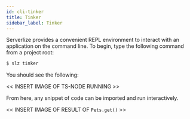```yaml
---
id: cli-tinker
title: Tinker
sidebar_label: Tinker
---
```


Serverlize provides a convenient REPL environment to interact with an application on the command line. To begin, type the following command from a project root:

```bash
$ slz tinker
```

You should see the following:

<< INSERT IMAGE OF TS-NODE RUNNING >>

From here, any snippet of code can be imported and run interactively.

<< INSERT IMAGE OF RESULT OF `Pets.get()` >>

